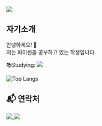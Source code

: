 <img src = "https://capsule-render.vercel.app/api?type=waving&color=auto&height=200&section=header&text=capsule%20render&fontSize=90">

## 자기소개
안녕하세요! 👋  
저는 파이썬을 공부하고 있는 학생입니다.

📚Studying: <img src="https://img.shields.io/badge/Python-3776AB?style=flat-square&logo=Python&logoColor=white"/>

![Top Langs](https://github-readme-stats.vercel.app/api/top-langs/?username=Jinacker&layout=compact)

## 📬 연락처
<a href="mailto:example@example.com">
  <img src="https://img.shields.io/badge/Email-000000?style=flat-square&logo=gmail&logoColor=white"/>
</a>

<a href="https://www.instagram.com/your_instagram">
  <img src="https://img.shields.io/badge/Instagram-E4405F?style=flat-square&logo=Instagram&logoColor=white"/>
</a>
